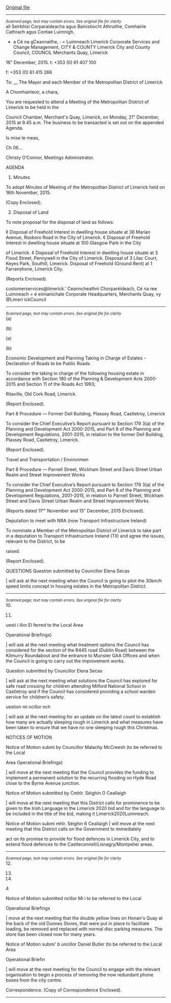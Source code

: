 [Original file](https://www.limerick.ie/sites/default/files/media/documents/2017-06/Agenda%20-%20Meeting%20of%20Metropolitan%20District%20of%20Limerick%20-%2021st%20December%202015.pdf)

---
*<small>Scanned page, text may contain errors. See original file for clarity</small>*  
all Seirbhisi Corparaideacha agus Bainistiocht Athruithe,
Comhairle Cathrach agus Contae Luimnigh.

* a Cé na gCeannaithe,
: = Luimneach
Limerick Corporate Services and Change Management,
CITY & COUNTY Limerick City and County Council,
COUNCIL Merchants Quay,
Limerick

16" December, 2015.
t: +353 (0) 61 407 100

f: +353 (0) 61 415 266

To: __ The Mayor and each Member of the Metropolitan District of Limerick

A Chomhairleoir, a chara,

You are requested to attend a Meeting of the Metropolitan District of Limerick to be held in the

Council Chamber, Merchant's Quay, Limerick, on Monday, 21" December, 2015 at 9.45 a.m. The
business to be transacted is set out on the appended Agenda.

Is mise le meas,

Ch 06...

Christy O’Connor,
Meetings Administrator.

AGENDA

1. Minutes

To adopt Minutes of Meeting of the Metropolitan District of Limerick held on 16th
November, 2015.

(Copy Enclosed).

2. Disposal of Land

To note proposal for the disposal of land as follows:

¢ Disposal of Freehold Interest in dwelling house situate at 36 Marian Avenue, Roxboro
Road in the City of Limerick.
¢ Disposal of Freehold Interest in dwelling house situate at 100 Glasgow Park in the City

of Limerick.
¢ Disposal of Freehold Interest in dwelling house situate at 3 Flood Street, Pennywell in
the City of Limerick.
Disposal of 3 Lilac Court, Keyes Park, Southill, Limerick.
Disposal of Freehold (Ground Rent) at 1 Farranshone, Limerick City.

(Reports Enclosed).

customerservices@limerick.'
Ceanncheathni Chorparéideach, Cé na ree Luimneach = é eiimanichale
Corporate Headquarters, Merchants Quay, vy @Limeri ickCouncil


---
*<small>Scanned page, text may contain errors. See original file for clarity</small>*  
(a)

(b)

(a)

(b)

Economic Development and Planning
Taking in Charge of Estates - Declaration of Roads to be Public Roads

To consider the taking in charge of the following housing estate in accordance with Section
180 of the Planning & Development Acts 2000-2015 and Section 11 of the Roads Act 1993;

Ritaville, Old Cork Road, Limerick.

(Report Enclosed).

Part 8 Procedure — Former Dell Building, Plassey Road, Castletroy, Limerick

To consider the Chief Executive’s Report pursuant to Section 179 3(a) of the Planning and
Development Act 2000-2015, and Part 8 of the Planning and Development Regulations,
2001-2015, in relation to the former Dell Building, Plassey Road, Castletroy, Limerick.

(Report Enclosed).

Travel and Transportation / Environmen

Part 8 Procedure — Parnell Street, Wickham Street and Davis Street Urban Realm and
Street Improvement Works

To consider the Chief Executive’s Report pursuant to Section 179 3(a) of the Planning and
Development Act 2000-2015, and Part 8 of the Planning and Development Regulations,
2001-2015, in relation to Parnell Street, Wickham Street and Davis Street Urban Realm and
Street Improvement Works.

(Reports dated 11°" November and 15" December, 2015 Enclosed).

Deputation to meet with NRA (now Transport Infrastructure Ireland)

To nominate a Member of the Metropolitan District of Limerick to take part in a deputation
to Transport Infrastructure Ireland (TIl) and agree the issues, relevant to the District, to be

raised.

(Report Enclosed).

QUESTIONS
Question submitted by Councillor Elena Secas

| will ask at the next meeting when the Council is going to pilot the 30km/h speed limits
concept in housing estates in the Metropolitan District.


---
*<small>Scanned page, text may contain errors. See original file for clarity</small>*  
10.

11.

uesti i illor El ferred to the Local Area

Operational Briefings)

| will ask at the next meeting what treatment options the Council has considered for the
section of the R445 road (Dublin Road) between the Kilmurry Roundabout and the
entrance to Munster GAA Offices and when the Council is going to carry out the
improvement works.

Question submitted by Councillor Elena Secas

| will ask at the next meeting what solutions the Council has explored for safe road crossing
for children attending Milford National School in Castletroy and if the Council has
considered providing a school warden service for children’s safety.

uestion mi ncillor nch

| will ask at the next meeting for an update on the latest count to establish how many are
actually sleeping rough in Limerick and what measures have been taken to ensure that we
have no one sleeping rough this Christmas.

NOTICES OF MOTION

Notice of Motion submi by Councillor Malachy McCreesh (to be referred to the Local

Area Operational Briefings)

| will move at the next meeting that the Council provides the funding to implement a
permanent solution to the recurring flooding on Hyde Road close to the Byrne Avenue
junction.

Notice of Motion submitted by Cmhlr. Séighin O Ceallaigh

| will move at the next meeting that this District calls for prominence to be given to the
Irish Language in the Limerick 2020 bid and for the language to be included in the title of
the bid, making it Limerick2020Luimneach.

Notice of Motion submi mhlr. Séighin 6 Ceallaigh
| will move at the next meeting that this District calls on the Government to immediately

act on its promise to provide for flood defences in Limerick City, and to extend flood
defences to the Castleconnell/Lisnagry/Montpelier areas.


---
*<small>Scanned page, text may contain errors. See original file for clarity</small>*  
12.

13.

14.

4

Notice of Motion submitted ncillor Mi i to be referred to the Local

Operational Briefings

| move at the next meeting that the double yellow lines on Honan's Quay at the back of the
old Dunnes Stores, that were put in place to facilitate loading, be removed and replaced
with normal disc parking measures. The store has been closed now for many years.

Notice of Motion submi' b uncillor Daniel Butler (to be referred to the Local Area

Operational Briefin

| will move at the next meeting for the Council to engage with the relevant organisation to
begin a process of removing the now redundant phone boxes from the city centre.

Correspondence.
(Copy of Correspondence Enclosed).


---
